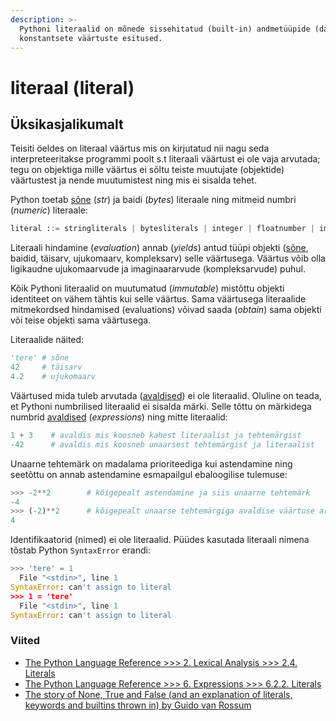 ```yaml
---
description: >-
  Pythoni literaalid on mõnede sissehitatud (built-in) andmetüüpide (data types)
  konstantsete väärtuste esitused.
---
```


# literaal \(literal\)

## Üksikasjalikumalt

Teisiti öeldes on literaal väärtus mis on kirjutatud nii nagu seda interpreteeritakse programmi poolt s.t literaali väärtust ei ole vaja arvutada; tegu on objektiga mille väärtus ei sõltu teiste muutujate \(objektide\) väärtustest ja nende muutumistest ning mis ei sisalda tehet.

Python toetab [sõne](../../python/sisseehitatud-tueuebid/sone-str/) \(_str_\) ja baidi \(_bytes_\) literaale ning mitmeid numbri \(_numeric_\) literaale:

```python
literal ::= stringliterals | bytesliterals | integer | floatnumber | imagnumber
```

Literaali hindamine \(_evaluation_\) annab \(_yields_\) antud tüüpi objekti \([sõne](../../python/sisseehitatud-tueuebid/sone-str/), baidid, täisarv, ujukomaarv, kompleksarv\) selle väärtusega. Väärtus võib olla ligikaudne ujukomaarvude ja imaginaararvude \(kompleksarvude\) puhul.

Kõik Pythoni literaalid on muutumatud \(_immutable_\) mistõttu objekti identiteet on vähem tähtis kui selle väärtus. Sama väärtusega literaalide mitmekordsed hindamised \(evaluations\) võivad saada \(_obtain_\) sama objekti või teise objekti sama väärtusega.

Literaalide näited:

```python
'tere' # sõne
42     # täisarv
4.2    # ujukomaarv
```

Väärtused mida tuleb arvutada \([avaldised](avaldis-expression.md)\) ei ole literaalid. Oluline on teada, et Pythoni numbrilised literaalid ei sisalda märki. Selle tõttu on märkidega numbrid [avaldised](avaldis-expression.md) \(_expressions_\) ning mitte literaalid:

```python
1 + 3    # avaldis mis koosneb kahest literaalist ja tehtemärgist
-42      # avaldis mis koosneb unaarsest tehtemärgist ja literaalist
```

Unaarne tehtemärk on madalama prioriteediga kui astendamine ning seetõttu on annab astendamine esmapailgul ebaloogilise tulemuse:

```python
>>> -2**2        # kõigepealt astendamine ja siis unaarne tehtemärk   
-4           
>>> (-2)**2      # kõigepealt unaarse tehtemärgiga avaldise väärtuse arvutamine ja seejärel astendamine
4
```

Identifikaatorid \(nimed\) ei ole literaalid. Püüdes kasutada literaali nimena tõstab Python `SyntaxError` erandi:

```python
>>> 'tere' = 1
  File "<stdin>", line 1
SyntaxError: can't assign to literal
>>> 1 = 'tere'
  File "<stdin>", line 1
SyntaxError: can't assign to literal
```

### Viited

* [The Python Language Reference &gt;&gt;&gt; 2. Lexical Analysis &gt;&gt;&gt; 2.4. Literals](https://docs.python.org/3/reference/lexical_analysis.html#literals)
* [The Python Language Reference &gt;&gt;&gt; 6. Expressions &gt;&gt;&gt; 6.2.2. Literals](https://docs.python.org/3/reference/expressions.html#literals)
* [The story of None, True and False \(and an explanation of literals, keywords and builtins thrown in\) by Guido van Rossum](http://python-history.blogspot.com/2013/11/story-of-none-true-false.html)

